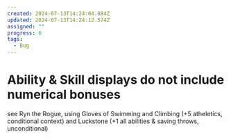 ```yaml
---
created: 2024-07-13T14:24:04.884Z
updated: 2024-07-13T14:24:12.574Z
assigned: ""
progress: 0
tags:
  - Bug
---
```


# Ability & Skill displays do not include numerical bonuses

see Ryn the Rogue, using Gloves of Swimming and Climbing (+5 atheletics, conditional context) and Luckstone (+1 all abilities & saving throws, unconditional)
